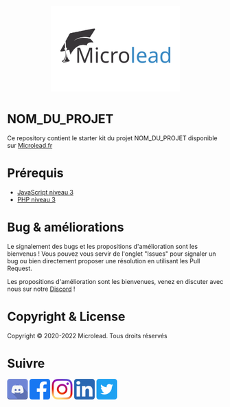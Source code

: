 [<h1 align="center"><img src="assets/LOGO-FINAL-V2.svg" alt="Microlead" width="300" /></h1>](https://microlead.fr/)

# NOM_DU_PROJET
Ce repository contient le starter kit du projet NOM_DU_PROJET disponible sur [Microlead.fr](LIEN_DU_PROJET)

# Prérequis
- [JavaScript niveau 3](LIEN_DE_LECHELLE_PUBLIQUE)
- [PHP niveau 3](LIEN_DE_LECHELLE_PUBLIQUE)

# Bug & améliorations

Le signalement des bugs et les propositions d'amélioration sont les bienvenus ! Vous pouvez vous servir de l'onglet "Issues" pour signaler un bug ou bien directement proposer une résolution en utilisant les Pull Request.

Les propositions d'amélioration sont les bienvenues, venez en discuter avec nous sur notre [Discord](https://discord.gg/skkDr3STAw) !


# Copyright & License

Copyright © 2020-2022 Microlead. Tous droits réservés

# Suivre
[<img src="https://github.com/Microleadoff/Microleadoff/blob/main/assets/discord.png">](https://discord.gg/skkDr3STAw)
[<img src="https://github.com/Microleadoff/Microleadoff/blob/main/assets/facebook.png">](https://www.facebook.com/Microleadoff)
[<img src="https://github.com/Microleadoff/Microleadoff/blob/main/assets/insta.png">](https://www.instagram.com/microlead_off/)
[<img src="https://github.com/Microleadoff/Microleadoff/blob/main/assets/linkedin.png">](https://www.linkedin.com/company/microleadoff)
[<img src="https://github.com/Microleadoff/Microleadoff/blob/main/assets/twitter.png">](https://twitter.com/Microlead_off)
